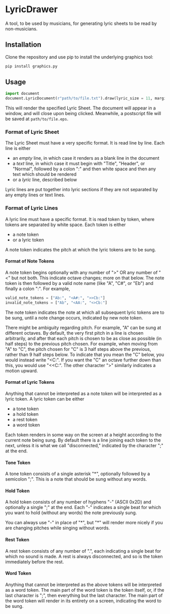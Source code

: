 # LyricDrawer
A tool, to be used by musicians, for generating lyric sheets to be read by non-musicians.

## Installation 
Clone the repository and use pip to install the underlying graphics tool:

```bash
pip install graphics.py
```

## Usage

```python
import document
document.LyricDocument(r"path/to/file.txt").draw(lyric_size = 11, margin = 3)
```

This will render the specified Lyric Sheet. The document will appear in a window, and will close upon being clicked. Meanwhile, a postscript file will be saved at `path/to/file.eps`.

### Format of Lyric Sheet
The Lyric Sheet must have a very specific format. It is read line by line. Each
line is either
- an *empty* line, in which case it renders as a blank line in the document
- a *text* line, in which case it must begin with "Title", "Header", or "Normal", followed by a colon ":" and then white space and then any text which should be rendered
- or a *lyric* line, described below

Lyric lines are put together into lyric sections if they are not separated by any empty lines or text lines.

### Format of Lyric Lines
A lyric line must have a specific format. It is read token by token, where tokens are separated by white space. Each token is either
- a note token
- or a lyric token

A note token indicates the pitch at which the lyric tokens are to be sung. 

#### Format of Note Tokens

A note token begins optionally with any number of ">" OR any number of "<"
but not both. This indicate octave changes; more on that below. The note token is then followed by a valid note name (like "A", "C#", or "Eb") and finally a colon ":". For example, 

```python
valid_note_tokens = ["Ab:", "<A#:", ">>Cb:"]
invalid_note_tokens = ["Ab", "<AA:", "<>Cb:"]
```

The note token indicates the note at which all subsequent lyric tokens are to be sung, until a note change occurs, indicated by new note token. 

There might be ambiguity regarding pitch. For example, "A" can be sung at different octaves. By default, the very first pitch in a line is chosen arbitrarily, and after that each pitch is chosen to be as close as possible (in half steps) to the previous pitch chosen. For example, when moving from "A" to "C", the pitch chosen for "C" is 3 half steps above the previous, rather than 9 half steps below. To indicate that you mean the "C" below, you would instead write "<C:". If you want the "C" an octave further down than this, you would use "<<C:". The other character ">" similarly indicates a motion upward.

#### Format of Lyric Tokens
Anything that cannot be interpreted as a note token will be interpreted as a lyric token.
A lyric token can be either
- a tone token
- a hold token
- a rest token
- a word token

Each token renders in some way on the screen at a height according to the current note being sung. By default there is a line joining each token to the next, unless it is what we call "disconnected," indicated by the character ";" at the end.

#### Tone Token
A tone token consists of a single asterisk "\*", optionally followed by a semicolon ";". This is a note that should be sung without any words.

#### Hold Token
A hold token consists of any number of hyphens "-" (ASCII 0x2D) and optionally a single ";" at the end. Each "-" indicates a single beat for which you want to hold (without any words) the note previously sung. 

You can always use "-" in place of "\*", but "\*" will render more nicely if you are changing pitches while singing without words.

#### Rest Token
A rest token consists of any number of ".", each indicating a single beat for which no sound is made. A rest is always disconnected, and so is the token immediately before the rest.

#### Word Token
Anything that cannot be interpreted as the above tokens will be interpreted as a word token. The main part of the word token is the token itself, or, if the last character is ";", then everything but the last character. The main part of the word token will render in its entirety on a screen, indicating the word to be sung.

